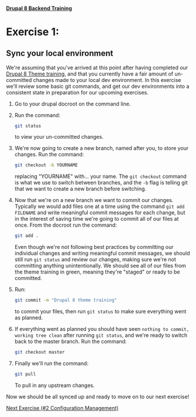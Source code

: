 #### [Drupal 8 Backend Training](README.md)

# Exercise 1:

## Sync your local environment

We're assuming that you've arrived at this point after having completed our [Drupal 8 Theme training](https://github.com/chapter-three/drupal-8-theming), and that you currently have a fair amount of un-committed changes made to your local dev environment. In this exercise we'll review some basic git commands, and get our dev environments into a consistent state in preparation for our upcoming exercises.

1. Go to your drupal docroot on the command line.

2. Run the command: 

    ```bash
    git status
    ``` 

    to view your un-committed changes.

3. We're now going to create a new branch, named after you, to store your changes. Run the command: 

    ```bash
    git checkout -b YOURNAME
    ``` 

    replacing "YOURNAME" with... your name. The `git checkout` command is what we use to switch between branches, and the `-b` flag is telling git that we want to create a new branch before switching.

4. Now that we're on a new branch we want to commit our changes. Typically we would add files one at a time using the command `git add FILENAME` and write meaningful commit messages for each change, but in the interest of saving time we're going to commit all of our files at once. From the docroot run the command: 

    ```bash
    git add .
    ``` 

    Even though we're not following best practices by committing our individual changes and writing meaningful commit messages, we should still run `git status` and review our changes, making sure we're not committing anything unintentionally. We should see all of our files from the theme training in green, meaning they're "staged" or ready to be committed.

5. Run: 

    ```bash
    git commit -m "Drupal 8 theme training"
    ``` 

    to commit your files, then run `git status` to make sure everything went as planned.

6. If everything went as planned you should have seen `nothing to commit, working tree clean` after running `git status`, and we're ready to switch back to the master branch. Run the command:

    ```bash
    git checkout master
    ```

7. Finally we'll run the command:

    ```bash
    git pull
    ```

    To pull in any upstream changes.


Now we should be all synced up and ready to move on to our next exercise!

[Next Exercise (#2 Configuration Management)](exercise_02-cmi.md)
